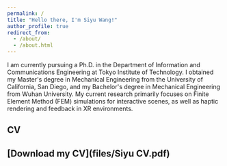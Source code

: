 ```yaml
---
permalink: /
title: "Hello there, I'm Siyu Wang!"
author_profile: true
redirect_from: 
  - /about/
  - /about.html
---
```


I am currently pursuing a Ph.D. in the Department of Information and Communications Engineering at Tokyo Institute of Technology. I obtained my Master's degree in Mechanical Engineering from the University of California, San Diego, and my Bachelor's degree in Mechanical Engineering from Wuhan University. My current research primarily focuses on Finite Element Method (FEM) simulations for interactive scenes, as well as haptic rendering and feedback in XR environments.

## CV

## [Download my CV](files/Siyu CV.pdf)
